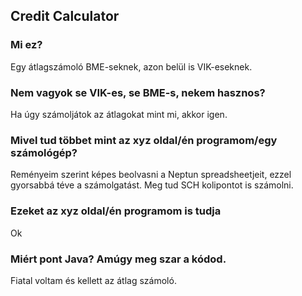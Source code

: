 ## Credit Calculator

### Mi ez?
Egy átlagszámoló BME-seknek, azon belül is VIK-eseknek.

### Nem vagyok se VIK-es, se BME-s, nekem hasznos?
Ha úgy számoljátok az átlagokat mint mi, akkor igen.

### Mivel tud többet mint az xyz oldal/én programom/egy számológép?
Reményeim szerint képes beolvasni a Neptun spreadsheetjeit, ezzel gyorsabbá téve a számolgatást.
Meg tud SCH kolipontot is számolni.

### Ezeket az xyz oldal/én programom is tudja
Ok

### Miért pont Java? Amúgy meg szar a kódod.
Fiatal voltam és kellett az átlag számoló.